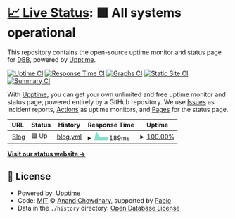 # [📈 Live Status](https://upptime.dbb.tw): <!--live status--> **🟩 All systems operational**

This repository contains the open-source uptime monitor and status page for [DBB](https://upptime.dbb.tw), powered by [Upptime](https://github.com/upptime/upptime).

[![Uptime CI](https://github.com/crzbread/upptime/workflows/Uptime%20CI/badge.svg)](https://github.com/crzbread/upptime/actions?query=workflow%3A%22Uptime+CI%22)
[![Response Time CI](https://github.com/crzbread/upptime/workflows/Response%20Time%20CI/badge.svg)](https://github.com/crzbread/upptime/actions?query=workflow%3A%22Response+Time+CI%22)
[![Graphs CI](https://github.com/crzbread/upptime/workflows/Graphs%20CI/badge.svg)](https://github.com/crzbread/upptime/actions?query=workflow%3A%22Graphs+CI%22)
[![Static Site CI](https://github.com/crzbread/upptime/workflows/Static%20Site%20CI/badge.svg)](https://github.com/crzbread/upptime/actions?query=workflow%3A%22Static+Site+CI%22)
[![Summary CI](https://github.com/crzbread/upptime/workflows/Summary%20CI/badge.svg)](https://github.com/crzbread/upptime/actions?query=workflow%3A%22Summary+CI%22)

With [Upptime](https://upptime.js.org), you can get your own unlimited and free uptime monitor and status page, powered entirely by a GitHub repository. We use [Issues](https://github.com/crzbread/upptime/issues) as incident reports, [Actions](https://github.com/crzbread/upptime/actions) as uptime monitors, and [Pages](https://upptime.dbb.tw) for the status page.

<!--start: status pages-->
<!-- This summary is generated by Upptime (https://github.com/upptime/upptime) -->
<!-- Do not edit this manually, your changes will be overwritten -->
<!-- prettier-ignore -->
| URL | Status | History | Response Time | Uptime |
| --- | ------ | ------- | ------------- | ------ |
| <img alt="" src="https://icons.duckduckgo.com/ip3/blog.dbb.tw.ico" height="13"> [Blog](https://blog.dbb.tw) | 🟩 Up | [blog.yml](https://github.com/crzbread/upptime/commits/HEAD/history/blog.yml) | <details><summary><img alt="Response time graph" src="./graphs/blog/response-time-week.png" height="20"> 189ms</summary><br><a href="https://upptime.dbb.tw/history/blog"><img alt="Response time 189" src="https://img.shields.io/endpoint?url=https%3A%2F%2Fraw.githubusercontent.com%2Fcrzbread%2Fupptime%2FHEAD%2Fapi%2Fblog%2Fresponse-time.json"></a><br><a href="https://upptime.dbb.tw/history/blog"><img alt="24-hour response time 189" src="https://img.shields.io/endpoint?url=https%3A%2F%2Fraw.githubusercontent.com%2Fcrzbread%2Fupptime%2FHEAD%2Fapi%2Fblog%2Fresponse-time-day.json"></a><br><a href="https://upptime.dbb.tw/history/blog"><img alt="7-day response time 189" src="https://img.shields.io/endpoint?url=https%3A%2F%2Fraw.githubusercontent.com%2Fcrzbread%2Fupptime%2FHEAD%2Fapi%2Fblog%2Fresponse-time-week.json"></a><br><a href="https://upptime.dbb.tw/history/blog"><img alt="30-day response time 189" src="https://img.shields.io/endpoint?url=https%3A%2F%2Fraw.githubusercontent.com%2Fcrzbread%2Fupptime%2FHEAD%2Fapi%2Fblog%2Fresponse-time-month.json"></a><br><a href="https://upptime.dbb.tw/history/blog"><img alt="1-year response time 189" src="https://img.shields.io/endpoint?url=https%3A%2F%2Fraw.githubusercontent.com%2Fcrzbread%2Fupptime%2FHEAD%2Fapi%2Fblog%2Fresponse-time-year.json"></a></details> | <details><summary><a href="https://upptime.dbb.tw/history/blog">100.00%</a></summary><a href="https://upptime.dbb.tw/history/blog"><img alt="All-time uptime 100.00%" src="https://img.shields.io/endpoint?url=https%3A%2F%2Fraw.githubusercontent.com%2Fcrzbread%2Fupptime%2FHEAD%2Fapi%2Fblog%2Fuptime.json"></a><br><a href="https://upptime.dbb.tw/history/blog"><img alt="24-hour uptime 100.00%" src="https://img.shields.io/endpoint?url=https%3A%2F%2Fraw.githubusercontent.com%2Fcrzbread%2Fupptime%2FHEAD%2Fapi%2Fblog%2Fuptime-day.json"></a><br><a href="https://upptime.dbb.tw/history/blog"><img alt="7-day uptime 100.00%" src="https://img.shields.io/endpoint?url=https%3A%2F%2Fraw.githubusercontent.com%2Fcrzbread%2Fupptime%2FHEAD%2Fapi%2Fblog%2Fuptime-week.json"></a><br><a href="https://upptime.dbb.tw/history/blog"><img alt="30-day uptime 100.00%" src="https://img.shields.io/endpoint?url=https%3A%2F%2Fraw.githubusercontent.com%2Fcrzbread%2Fupptime%2FHEAD%2Fapi%2Fblog%2Fuptime-month.json"></a><br><a href="https://upptime.dbb.tw/history/blog"><img alt="1-year uptime 100.00%" src="https://img.shields.io/endpoint?url=https%3A%2F%2Fraw.githubusercontent.com%2Fcrzbread%2Fupptime%2FHEAD%2Fapi%2Fblog%2Fuptime-year.json"></a></details>

<!--end: status pages-->

[**Visit our status website →**](https://upptime.dbb.tw)

## 📄 License

- Powered by: [Upptime](https://github.com/upptime/upptime)
- Code: [MIT](./LICENSE) © [Anand Chowdhary](https://anandchowdhary.com), supported by [Pabio](https://pabio.com)
- Data in the `./history` directory: [Open Database License](https://opendatacommons.org/licenses/odbl/1-0/)
